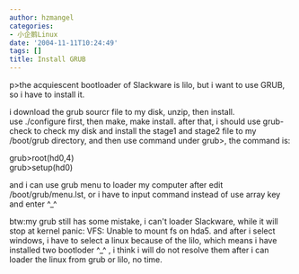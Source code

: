 ```yaml
---
author: hzmangel
categories:
- 小企鹅Linux
date: '2004-11-11T10:24:49'
tags: []
title: Install GRUB
---
```

p&gt;the acquiescent bootloader of Slackware is lilo, but i want to use GRUB,
so i have to install it.

i download the grub sourcr file to my disk, unzip, then install.  
use ./configure first, then make, make install. after that, i should use grub-
check to check my disk and install the stage1 and stage2 file to my /boot/grub
directory, and then use command under grub&gt;, the command is:  
  
grub&gt;root(hd0,4)  
grub&gt;setup(hd0)  
  
and i can use grub menu to loader my computer after edit /boot/grub/menu.lst,
or i have to input command instead of use array key and enter ^_^

btw:my grub still has some mistake, i can't loader Slackware, while it will
stop at kernel panic: VFS: Unable to mount fs on hda5. and after i select
windows, i have to select a linux because of the lilo, which means i have
installed two bootloder ^_^ , i think i will do not resolve them after i can
loader the linux from grub or lilo, no time.